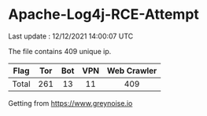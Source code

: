 
# Apache-Log4j-RCE-Attempt

Last update : 12/12/2021 14:00:07 UTC

The file contains 409 unique ip.

| Flag | Tor | Bot | VPN | Web Crawler|
| :---:   | :-: | :-: | :-: | :-: |
| Total | 261 | 13 | 11 | 409 |

Getting from https://www.greynoise.io